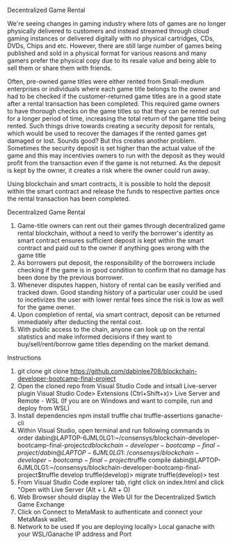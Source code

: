Decentralized Game Rental

We're seeing changes in gaming industry where lots of games are no longer physically delivered to customers and instead streamed through cloud gaming instances or delivered digitally with no physical cartridges, CDs, DVDs, Chips and etc. However, there are still large number of games being published and sold in a physical format for various reasons and many gamers prefer the physical copy due to its resale value and being able to sell them or share them with friends. 

Often, pre-owned game titles were either rented from Small-medium enterprises or individuals where each game title belongs to the owner and had to be checked if the customer-returned game titles are in a good state after a rental transaction has been completed. This required game owners to have thorough checks on the game titles so that they can be rented out for a longer period of time, increasing the total return of the game title being rented. Such things drive towards creating a security deposit for rentals, which would be used to recover the damages if the rented games get damaged or lost. Sounds good? But this creates another problem. Sometimes the security deposit is set higher than the actual value of the game and this may incentivies owners to run with the deposit as they would profit from the transaction even if the game is not returned. As the deposit is kept by the owner, it creates a risk where the owner could run away.

Using blockchain and smart contracts, it is possible to hold the deposit within the smart contract and release the funds to respective parties once the rental transaction has been completed. 

Decentralized Game Rental
1. Game-title owners can rent out their games through decentralized game rental blockchain, without a need to verify the borrower's identity as smart contract ensures sufficient deposit is kept within the smart contract and paid out to the owner if anything goes wrong with the game title
2. As borrowers put deposit, the responsibility of the borrowers include checking if the game is in good condition to confirm that no damage has been done by the previous borrower.
3. Whenever disputes happen, history of rental can be easily verified and tracked down. Good standing history of a particular user could be used to incetivizes the user with lower rental fees since the risk is low as well for the game owner.
4. Upon completion of rental, via smart contract, deposit can be returned immediately after deducting the rental cost.
5. With public access to the chain, anyone can look up on the rental statistics and make informed decisions if they want to buy/sell/rent/borrow game titles depending on the market demand.

Instructions
1. git clone 
git clone https://github.com/dabinlee708/blockchain-developer-bootcamp-final-project
2. Open the cloned repo from Visual Studio Code and intsall Live-server plugin
Visual Studio Code> Extensions (Ctrl+Shift+x)> Live Server and Remote - WSL (If you are on Windows and want to compile, run and deploy from WSL)
3. Install dependencies
npm install truffle chai truffle-assertions ganache-cli
4. Within Visual Studio, open terminal and run following commands in order
dabin@LAPTOP-6JML0LG1:~/consensys/blockchain-developer-bootcamp-final-project$cd blockchain-developer-bootcamp-final-project/
dabin@LAPTOP-6JML0LG1:~/consensys/blockchain-developer-bootcamp-final-project$truffle compile
dabin@LAPTOP-6JML0LG1:~/consensys/blockchain-developer-bootcamp-final-project$truffle develop
truffle(develop)> migrate
truffle(develop)> test
6. From Visual Studio Code explorer tab, right click on index.html and click "Open with Live Server (Alt + L Alt + O)
7. Web Browser should display the Web UI for the Decentralized Swtich Game Exchange
8. Click on Connect to MetaMask to authenticate and connect your MetaMask wallet.
9. Network to be used 
If you are deploying locally> Local ganache with your WSL/Ganache IP address and Port

